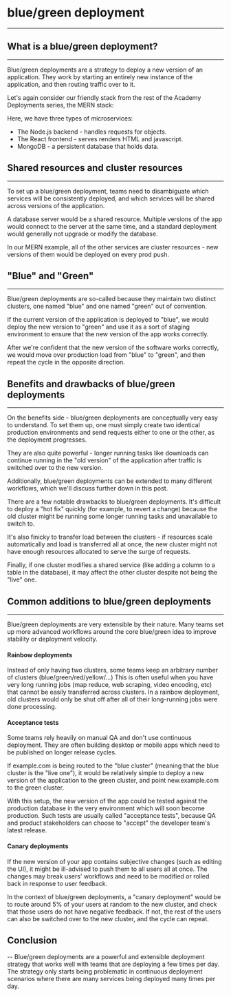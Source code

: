 # blue/green deployment
---
## What is a blue/green deployment?
---
Blue/green deployments are a strategy to deploy a new version of an application. They work by starting an entirely new instance of the application, and then routing traffic over to it.

Let's again consider our friendly stack from the rest of the Academy Deployments series, the MERN stack:

Here, we have three types of microservices:

- The Node.js backend - handles requests for objects.
- The React frontend - serves renders HTML and javascript.
- MongoDB - a persistent database that holds data.

## Shared resources and cluster resources
---
To set up a blue/green deployment, teams need to disambiguate which services will be consistently deployed, and which services will be shared across versions of the application.

A database server would be a shared resource. Multiple versions of the app would connect to the server at the same time, and a standard deployment would generally not upgrade or modify the database.

In our MERN example, all of the other services are cluster resources - new versions of them would be deployed on every prod push.

## "Blue" and "Green"
---
Blue/green deployments are so-called because they maintain two distinct clusters, one named "blue" and one named "green" out of convention.

If the current version of the application is deployed to "blue", we would deploy the new version to "green" and use it as a sort of staging environment to ensure that the new version of the app works correctly.

After we're confident that the new version of the software works correctly, we would move over production load from "blue" to "green", and then repeat the cycle in the opposite direction.

## Benefits and drawbacks of blue/green deployments
---
On the benefits side - blue/green deployments are conceptually very easy to understand. To set them up, one must simply create two identical production environments and send requests either to one or the other, as the deployment progresses.

They are also quite powerful - longer running tasks like downloads can continue running in the "old version" of the application after traffic is switched over to the new version.

Additionally, blue/green deployments can be extended to many different workflows, which we'll discuss further down in this post.

There are a few notable drawbacks to blue/green deployments. It's difficult to deploy a "hot fix" quickly (for example, to revert a change) because the old cluster might be running some longer running tasks and unavailable to switch to.

It's also finicky to transfer load between the clusters - if resources scale automatically and load is transferred all at once, the new cluster might not have enough resources allocated to serve the surge of requests.

Finally, if one cluster modifies a shared service (like adding a column to a table in the database), it may affect the other cluster despite not being the "live" one.

## Common additions to blue/green deployments
---
Blue/green deployments are very extensible by their nature. Many teams set up more advanced workflows around the core blue/green idea to improve stability or deployment velocity.

#### Rainbow deployments

Instead of only having two clusters, some teams keep an arbitrary number of clusters (blue/green/red/yellow/...) This is often useful when you have very long running jobs (map reduce, web scraping, video encoding, etc) that cannot be easily transferred across clusters. In a rainbow deployment, old clusters would only be shut off after all of their long-running jobs were done processing.

#### Acceptance tests

Some teams rely heavily on manual QA and don't use continuous deployment. They are often building desktop or mobile apps which need to be published on longer release cycles.

If example.com is being routed to the "blue cluster" (meaning that the blue cluster is the "live one"), it would be relatively simple to deploy a new version of the application to the green cluster, and point new.example.com to the green cluster.

With this setup, the new version of the app could be tested against the production database in the very environment which will soon become production. Such tests are usually called "acceptance tests", because QA and product stakeholders can choose to "accept" the developer team's latest release.

#### Canary deployments

If the new version of your app contains subjective changes (such as editing the UI), it might be ill-advised to push them to all users all at once. The changes may break users' workflows and need to be modified or rolled back in response to user feedback.

In the context of blue/green deployments, a "canary deployment" would be to route around 5% of your users at random to the new cluster, and check that those users do not have negative feedback. If not, the rest of the users can also be switched over to the new cluster, and the cycle can repeat.

## Conclusion
--
Blue/green deployments are a powerful and extensible deployment strategy that works well with teams that are deploying a few times per day. The strategy only starts being problematic in continuous deployment scenarios where there are many services being deployed many times per day.
